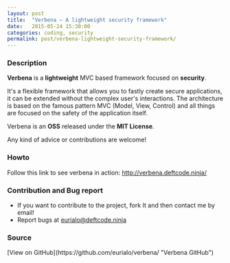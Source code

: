 ```yaml
---
layout: post
title:  "Verbena – A lightweight security framework"
date:   2015-05-24 15:30:00
categories: coding, security
permalink: post/verbena-lightweight-security-framework/
---
```


### Description

**Verbena** is a **lightweight** MVC based framework focused on **security**.

It's a flexible framework that allows you to fastly create secure applications, it can be extended without the complex user's interactions.
The architecture is based on the famous pattern MVC (Model, View, Control) and all things are focused on the safety of the application itself.

Verbena is an **OSS** released under the **MIT License**.

Any kind of advice or contributions are welcome!

### Howto

Follow this link to see verbena in action: <a href="http://verbena.deftcode.ninja/" title="Verbena Reference" target="_blank">http://verbena.deftcode.ninja/</a>

<!--r34dm0r3-->

### Contribution and Bug report

* If you want to contribute to the project, fork It and then contact me by email!
* Report bugs at [eurialo@deftcode.ninja](mailto:eurialo@deftcode.ninja)

### Source

<span id="sources-list">
[View on GitHub](https://github.com/eurialo/verbena/ "Verbena GitHub")
</span>

